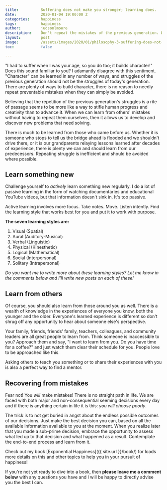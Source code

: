 ```yaml
---
title:			Suffering does not make you stronger; learning does.
date:			2020-01-04 19:00:00 Z
categories:		happiness
tags:			happiness
author:			judsonlmoore
description:	Don't repeat the mistakes of the previous generation. Learn from your elders and then use the seven learning styles to actively learn something new.
layout:			post
image:			/assets/images/2020/01/philosophy-3-suffering-does-not-make-you-stronger-learning-does.png
toc:			false

---
```


"I had to suffer when I was your age, so you do too; it builds character!" Does this sound familiar to you? I adamantly disagree with this sentiment. "Character" can be learned in any number of ways, and struggles of the previous generation should not be the struggles of today's generation. There are plenty of ways to build character, there is no reason to needly repeat preventable mistakes when they can simply be avoided. 

Believing that the repetition of the previous generation's struggles is a rite of passage seems to be more like a way to stifle human progress and creativity than to advance it. When we can learn from others' mistakes without having to repeat them ourselves, then it allows us to develop and discover new problems that need solving.

There is much to be learned from those who came before us. Whether it is someone who stops to tell us the bridge ahead is flooded and we shouldn't drive there, or it is our grandparents relaying lessons learned after decades of experience, there is plenty we can and should learn from our predecessors. Repeating struggle is inefficient and should be avoided where possible.  

## Learn something new

Challenge yourself to *actively* learn something new regularly. I do a lot of passive learning in the form of watching documentaries and educational YouTube videos, but that information doesn't sink in. It's too passive. 

Active learning involves more focus. Take notes. Move. Listen intently. Find the learning style that works best for you and put it to work with purpose. 

**The seven learning styles are:**
1. Visual (Spatial)
2. Aural (Auditory-Musical)
3. Verbal (Linguistic)
4. Physical (Kinesthetic)
5. Logical (Mathematical)
6. Social (Interpersonal)
7. Solitary (Intrapersonal)

*Do you want me to write more about these learning styles? Let me know in the comments below and I'll write new posts on each of these!*

## Learn from others

Of course, you should also learn from those around you as well. There is a wealth of knowledge in the experiences of everyone you know, both the younger and the older. Everyone's learned experience is different so don't shrug off any opportunity to hear about someone else's perspective. 

Your family, friends, friends' family, teachers, colleagues, and community leaders are all great people to learn from. Think someone is inaccessible to you? Approach them and say, "I want to learn from you. Do you have time for a coffee?" and just watch them clear their schedule for you. People love to be approached like this. 

Asking others to teach you something or to share their experiences with you is also a perfect way to find a mentor. 

## Recovering from mistakes

Fear not! You *will* make mistakes! There is no straight path in life. We are faced with both major and non-consequential seeming decisions every day and if there is anything certain in life it is this: *you will choose poorly*. 

The trick is to not get buried in angst about the endless possible outcomes of our decisions. Just make the best decision you can, based on all the available information available to you at the moment. When you realize later that you made a sub-prime decision, embrace the opportunity to assess what led up to that decision and what happened as a result. Contemplate the end-to-end process and learn from it. 

Check out my book [Exponential Happiness]({{ site.url }}/book/) for loads more details on this and other topics to help you in your pursuit of happiness! 

If you're not yet ready to dive into a book, then **please leave me a comment below** with any questions you have and I will be happy to directly advise you the best I can.